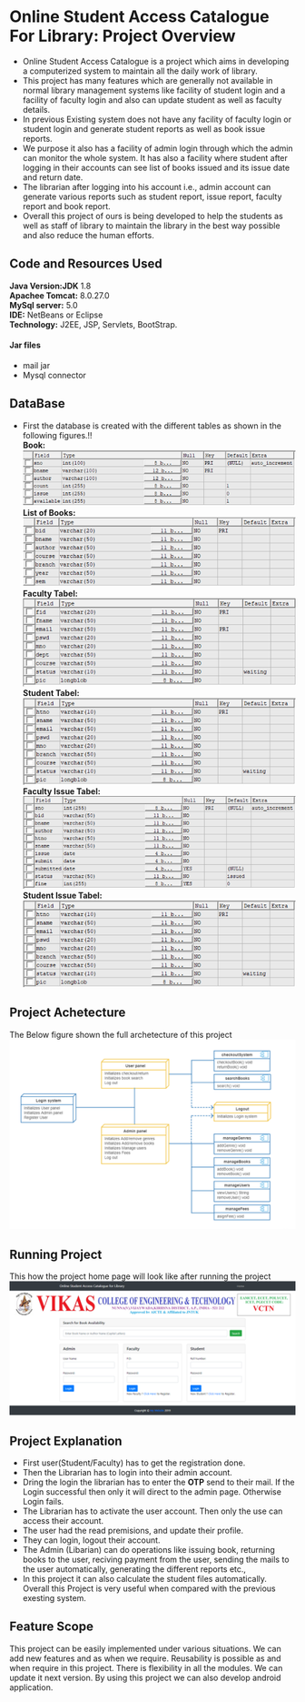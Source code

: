 # Online Student Access Catalogue For Library: Project Overview
 - Online Student Access Catalogue is a project which aims in developing a computerized system to maintain all the daily work of library. 
 - This project has many features which are generally not available in normal library management systems like facility of student login and a facility of faculty login and also can update student as well as faculty details. 
 - In previous Existing system does not have any facility of faculty login or student login and generate student reports as well as book issue reports.
 - We purpose it also has a facility of admin login through which the admin can monitor the whole system. It has also a facility where student after logging in their accounts can see list of books issued and its issue date and return date. 
 - The librarian after logging into his account i.e., admin account can generate various reports such as student report, issue report, faculty report and book report. 
 - Overall this project of ours is being developed to help the students as well as staff of library to maintain the library in the best way possible and also reduce the human efforts.
## Code and Resources Used
**Java Version:JDK** 1.8  
**Apachee Tomcat:** 8.0.27.0  
**MySql server:** 5.0  
**IDE:** NetBeans or Eclipse  
**Technology:** J2EE, JSP, Servlets, BootStrap.  
#### Jar files
- mail jar
- Mysql connector
## DataBase
- First the database is created with the different tables as shown in the following figures.!!  
**Book:** ![alt book image](https://github.com/SivaRamiReddyModugula/Online-Student-Access-Catlogue-For-Library/blob/master/Table%20Data/List%20of%20Book.PNG)  
**List of Books:** ![alt List of books](https://github.com/SivaRamiReddyModugula/Online-Student-Access-Catlogue-For-Library/blob/master/Table%20Data/List%20of%20Books.PNG)  
**Faculty Tabel:** ![alt Faculty Tabel](https://github.com/SivaRamiReddyModugula/Online-Student-Access-Catlogue-For-Library/blob/master/Table%20Data/Faculty.PNG)  
**Student Tabel:** ![alt Student Tabel](https://github.com/SivaRamiReddyModugula/Online-Student-Access-Catlogue-For-Library/blob/master/Table%20Data/student.PNG)  
**Faculty Issue Tabel:** ![alt Faculty issue Tabel](https://github.com/SivaRamiReddyModugula/Online-Student-Access-Catlogue-For-Library/blob/master/Table%20Data/issue.PNG)  
**Student Issue Tabel:** ![alt Student issue Table](https://github.com/SivaRamiReddyModugula/Online-Student-Access-Catlogue-For-Library/blob/master/Table%20Data/student.PNG)  
## Project Achetecture
The Below figure shown the full archetecture of this project
![alt achetecture](https://github.com/SivaRamiReddyModugula/Online-Student-Access-Catlogue-For-Library/blob/master/Table%20Data/Deployment%20diagram.png)
## Running Project
This how the project home page will look like after running the project  
![alt home page](https://github.com/SivaRamiReddyModugula/Online-Student-Access-Catlogue-For-Library/blob/master/Table%20Data/Home.PNG)
## Project Explanation
- First user(Student/Faculty) has to get the registration done.
- Then the Librarian has to login into their admin account.
- Dring the login the librarian has to enter the **OTP** send to their mail. If the Login successful then only it will direct to the admin page. Otherwise Login fails.
- The Librarian has to activate the user account. Then only the use can access their account.
- The user had the read premisions, and update their profile.
- They can login, logout their account.
- The Admin (Libarian) can do operations like issuing book, returning books to the user, reciving payment from the user, sending the mails to the user automatically, generating the different reports etc.,  
- In this project it can also calculate the student files automatically.  
Overall this Project is very useful when compared with the previous exesting system.  
## Feature Scope
This project can be easily implemented under various situations. We can add new features and as when we require. Reusability is possible as and when require in this project. There is flexibility in all the modules. We can update it next version. By using this project we can also develop android application.
